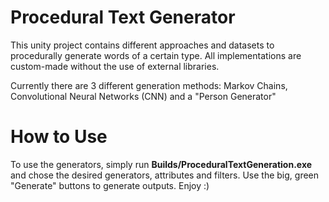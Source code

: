 # Procedural Text Generator
This unity project contains different approaches and datasets to procedurally generate words of a certain type. All implementations are custom-made without the use of external libraries.

Currently there are 3 different generation methods: Markov Chains, Convolutional Neural Networks (CNN) and a "Person Generator"

# How to Use
To use the generators, simply run **Builds/ProceduralTextGeneration.exe** and chose the desired generators, attributes and filters. Use the big, green "Generate" buttons to generate outputs. Enjoy :)



